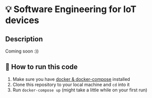 # 💡 Software Engineering for IoT devices

## Description

Coming soon :))

## 🤔 How to run this code

1. Make sure you have [docker & docker-compose](https://docs.docker.com/get-docker/) installed
2. Clone this repository to your local machine and `cd` into it
3. Run `docker-compose up` (might take a little while on your first run)
